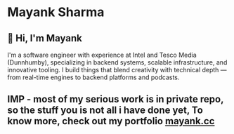 # Mayank Sharma

## 👋 Hi, I'm Mayank
I'm a software engineer with experience at Intel and Tesco Media (Dunnhumby), specializing in backend systems, scalable infrastructure, and innovative tooling. I build things that blend creativity with technical depth — from real-time engines to backend platforms and podcasts.

 ## IMP - most of my serious work is in private repo, so the stuff you is not all i have done yet, To know more, check out my portfolio [mayank.cc](https://mayank.cc/)
